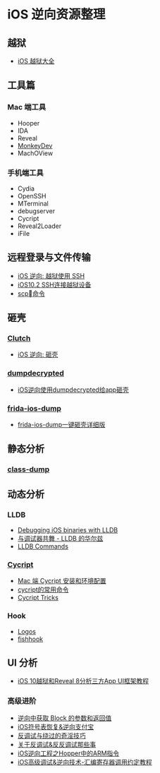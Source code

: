 # iOS 逆向资源整理

## 越狱

* [iOS 越狱大全](https://mp.weixin.qq.com/s?__biz=MjM5MjUxODExMQ==&mid=2652374040&idx=1&sn=b8ab60df42a929f217e902c21982771d&chksm=bd49bea88a3e37be53dcffd2246483ed6dc9393fa6d5467e89c37bd6d5e5e27cc2455c6e3499&mpshare=1&scene=23&srcid=1018AUdAEypHMTiZFCgbivw9%23rd)

## 工具篇

### Mac 端工具

* Hooper
* IDA
* Reveal
* [MonkeyDev](https://github.com/AloneMonkey/MonkeyDev)
* MachOView

### 手机端工具

* Cydia
* OpenSSH
* MTerminal
* debugserver
* Cycript
* Reveal2Loader
* iFile

## 远程登录与文件传输

* [iOS 逆向: 越狱使用 SSH](http://www.veryitman.com/2018/05/12/iOS-%E9%80%86%E5%90%91-%E8%B6%8A%E7%8B%B1%E4%BD%BF%E7%94%A8-SSH/)
* [iOS10.2 SSH连接越狱设备](https://bingozb.github.io/21.html)
* [scp命令](http://www.runoob.com/linux/linux-comm-scp.html)

## 砸壳

### [Clutch](https://github.com/KJCracks/Clutch)

* [iOS 逆向: 砸壳](http://www.veryitman.com/2018/05/13/iOS-%E9%80%86%E5%90%91-%E7%A0%B8%E5%A3%B3/)

### [dumpdecrypted](https://github.com/stefanesser/dumpdecrypted)

* [iOS逆向使用dumpdecrypted给app砸壳](https://www.jianshu.com/p/14db1ac34bf1)

### [frida-ios-dump](https://github.com/AloneMonkey/frida-ios-dump)

* [frida-ios-dump一键砸壳详细版](https://www.jianshu.com/p/cfe852110e8a)

## 静态分析

### [class-dump](https://github.com/nygard/class-dump)

## 动态分析

### LLDB

* [Debugging iOS binaries with LLDB](https://kov4l3nko.github.io/blog/2016-04-27-debugging-ios-binaries-with-lldb/)
* [与调试器共舞 - LLDB 的华尔兹](https://objccn.io/issue-19-2/)
* [LLDB Commands](https://kapeli.com/cheat_sheets/LLDB_Commands.docset/Contents/Resources/Documents/index)

### [Cycript](http://www.cycript.org/)

* [Mac 端 Cycript 安装和环境配置](https://www.jianshu.com/p/d93e9fccef4b)
* [cycript的常用命令](https://segmentfault.com/a/1190000011720125)
* [Cycript Tricks](http://iphonedevwiki.net/index.php/Cycript_Tricks)

### Hook

* [Logos](http://iphonedevwiki.net/index.php/Logos#.25class)
* [fishhook](https://github.com/facebook/fishhook)

## UI 分析

* [iOS 10越狱和Reveal 8分析三方App UI框架教程](https://blog.csdn.net/Hello_Hwc/article/details/69365095)

### 高级进阶

* [逆向中获取 Block 的参数和返回值](http://bbs.iosre.com/t/block/6779)
* [iOS符号表恢复&逆向支付宝](http://blog.imjun.net/posts/restore-symbol-of-iOS-app/)
* [反调试与绕过的奇淫技巧](http://bbs.iosre.com/t/topic/9351)
* [关于反调试&反反调试那些事](http://iosre.com/t/topic/8179)
* [iOS逆向工程之Hopper中的ARM指令](http://www.cnblogs.com/ludashi/p/5740696.html)
* [iOS高级调试&逆向技术-汇编寄存器调用约定教程](https://www.jianshu.com/p/5273bd1c285f)